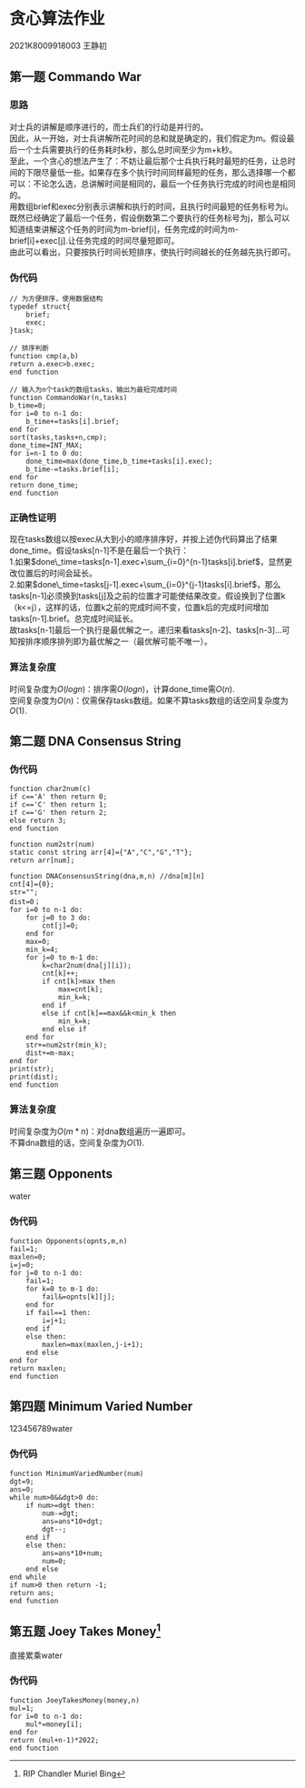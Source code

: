 # 贪心算法作业
2021K8009918003 王静初  
## 第一题 Commando War 
### 思路
对士兵的讲解是顺序进行的，而士兵们的行动是并行的。  
因此，从一开始，对士兵讲解所花时间的总和就是确定的，我们假定为m。假设最后一个士兵需要执行的任务耗时k秒，那么总时间至少为m+k秒。  
至此，一个贪心的想法产生了：不妨让最后那个士兵执行耗时最短的任务，让总时间的下限尽量低一些。如果存在多个执行时间同样最短的任务，那么选择哪一个都可以：不论怎么选，总讲解时间是相同的，最后一个任务执行完成的时间也是相同的。  
用数组brief和exec分别表示讲解和执行的时间，且执行时间最短的任务标号为i。既然已经确定了最后一个任务，假设倒数第二个要执行的任务标号为j，那么可以知道结束讲解这个任务的时间为m-brief[i]，任务完成的时间为m-brief[i]+exec[j].让任务完成的时间尽量短即可。  
由此可以看出，只要按执行时间长短排序，使执行时间越长的任务越先执行即可。
### 伪代码
```
// 为方便排序，使用数据结构
typedef struct{
    brief;
    exec;
}task; 

// 排序判断
function cmp(a,b)
return a.exec>b.exec;
end function

// 输入为n个task的数组tasks，输出为最短完成时间
function CommandoWar(n,tasks)
b_time=0;
for i=0 to n-1 do:
    b_time+=tasks[i].brief;
end for
sort(tasks,tasks+n,cmp);
done_time=INT_MAX;
for i=n-1 to 0 do:
    done_time=max(done_time,b_time+tasks[i].exec);
    b_time-=tasks.brief[i];
end for
return done_time;
end function 
```
### 正确性证明
现在tasks数组以按exec从大到小的顺序排序好，并按上述伪代码算出了结果done_time。假设tasks[n-1]不是在最后一个执行：  
1.如果$done\_time=tasks[n-1].exec+\sum_{i=0}^{n-1}tasks[i].brief$，显然更改位置后的时间会延长。  
2.如果$done\_time=tasks[j-1].exec+\sum_{i=0}^{j-1}tasks[i].brief$，那么tasks[n-1]必须换到tasks[j]及之前的位置才可能使结果改变。假设换到了位置k（k<=j），这样的话，位置k之前的完成时间不变，位置k后的完成时间增加tasks[n-1].brief。总完成时间延长。  
故tasks[n-1]最后一个执行是最优解之一。递归来看tasks[n-2]、tasks[n-3]...可知按排序顺序排列即为最优解之一（最优解可能不唯一）。
### 算法复杂度
时间复杂度为$O(logn)$：排序需$O(logn)$，计算done_time需$O(n)$.  
空间复杂度为$O(n)$：仅需保存tasks数组。如果不算tasks数组的话空间复杂度为$O(1)$.
## 第二题 DNA Consensus String
### 伪代码
```
function char2num(c)
if c=='A' then return 0;
if c=='C' then return 1;
if c=='G' then return 2;
else return 3;
end function

function num2str(num)
static const string arr[4]={"A","C","G","T"};
return arr[num];

function DNAConsensusString(dna,m,n) //dna[m][n]
cnt[4]={0};
str="";
dist=0；
for i=0 to n-1 do:
    for j=0 to 3 do:
        cnt[j]=0;
    end for
    max=0;
    min_k=4;
    for j=0 to m-1 do:
        k=char2num(dna[j][i]);
        cnt[k]++;
        if cnt[k]>max then
            max=cnt[k];
            min_k=k;
        end if
        else if cnt[k]==max&&k<min_k then
            min_k=k;
        end else if
    end for
    str+=num2str(min_k);
    dist+=m-max;
end for
print(str);
print(dist);
end function
```
### 算法复杂度
时间复杂度为$O(m*n)$：对dna数组遍历一遍即可。  
不算dna数组的话，空间复杂度为$O(1)$.
## 第三题 Opponents
water
### 伪代码
```
function Opponents(opnts,m,n)
fail=1;
maxlen=0;
i=j=0;
for j=0 to n-1 do:
    fail=1;
    for k=0 to m-1 do:
        fail&=opnts[k][j];
    end for
    if fail==1 then:
        i=j+1;
    end if
    else then:
        maxlen=max(maxlen,j-i+1);
    end else
end for
return maxlen;
end function
```
## 第四题 Minimum Varied Number
123456789water
### 伪代码
```
function MinimumVariedNumber(num)
dgt=9;
ans=0;
while num>0&&dgt>0 do:
    if num>=dgt then:
        num-=dgt;
        ans=ans*10+dgt;
        dgt--;
    end if
    else then:
        ans=ans*10+num;
        num=0;
    end else
end while
if num>0 then return -1;
return ans;
end function
```
## 第五题 Joey Takes Money[^1]
直接累乘water
### 伪代码
```
function JoeyTakesMoney(money,n)
mul=1;
for i=0 to n-1 do:
    mul*=money[i];
end for
return (mul+n-1)*2022;
end function
```
[^1]:RIP Chandler Muriel Bing